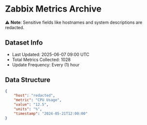 # Zabbix Metrics Archive

⚠️ **Note**: Sensitive fields like hostnames and system descriptions are redacted.

## Dataset Info
- Last Updated: 2025-06-07 09:00 UTC
- Total Metrics Collected: 1028
- Update Frequency: Every (1) hour

## Data Structure
```json
{
    "host": "redacted",
    "metric": "CPU Usage",
    "value": "12.5",
    "units": "%",
    "timestamp": "2024-05-21T12:00:00"
}
```
